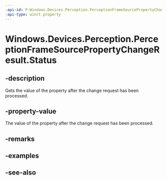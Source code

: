 ----api-id: P:Windows.Devices.Perception.PerceptionFrameSourcePropertyChangeResult.Status
-api-type: winrt property
---<!-- Property syntaxpublic Windows.Devices.Perception.PerceptionFrameSourcePropertyChangeStatus Status { get; }--># Windows.Devices.Perception.PerceptionFrameSourcePropertyChangeResult.Status## -descriptionGets the value of the property after the change request has been processed.## -property-valueThe value of the property after the change request has been processed.## -remarks## -examples## -see-also